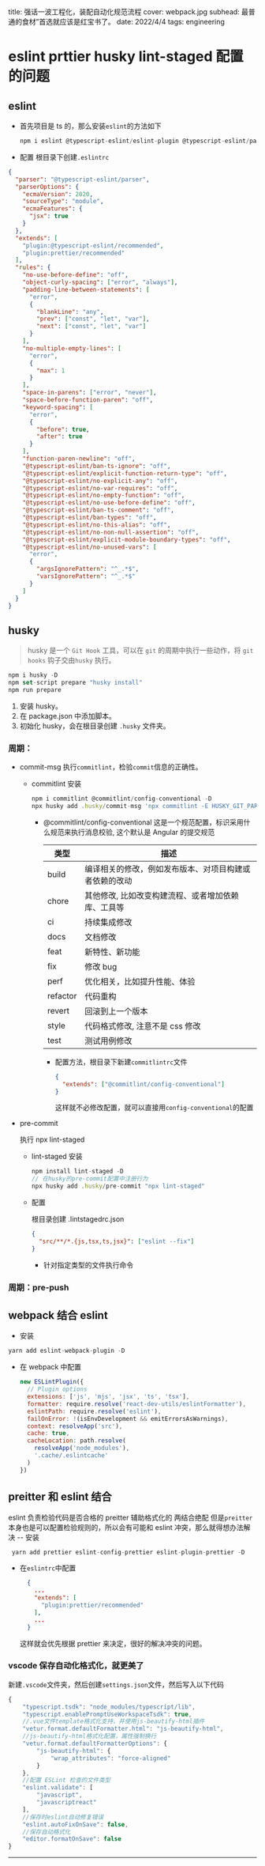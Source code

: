 <describe>
  title: 强话一波工程化，装配自动化规范流程
  cover: webpack.jpg
  subhead: 最普通的食材”首选就应该是红宝书了。 
  date: 2022/4/4 
  tags: engineering
</describe>

# eslint prttier husky lint-staged 配置的问题

## eslint

- 首先项目是 ts 的，那么安装`eslint`的方法如下
  ```js
  npm i eslint @typescript-eslint/eslint-plugin @typescript-eslint/parser -D
  ```
- 配置
  根目录下创建`.eslintrc`

```json
{
  "parser": "@typescript-eslint/parser",
  "parserOptions": {
    "ecmaVersion": 2020,
    "sourceType": "module",
    "ecmaFeatures": {
      "jsx": true
    }
  },
  "extends": [
    "plugin:@typescript-eslint/recommended",
    "plugin:prettier/recommended"
  ],
  "rules": {
    "no-use-before-define": "off",
    "object-curly-spacing": ["error", "always"],
    "padding-line-between-statements": [
      "error",
      {
        "blankLine": "any",
        "prev": ["const", "let", "var"],
        "next": ["const", "let", "var"]
      }
    ],
    "no-multiple-empty-lines": [
      "error",
      {
        "max": 1
      }
    ],
    "space-in-parens": ["error", "never"],
    "space-before-function-paren": "off",
    "keyword-spacing": [
      "error",
      {
        "before": true,
        "after": true
      }
    ],
    "function-paren-newline": "off",
    "@typescript-eslint/ban-ts-ignore": "off",
    "@typescript-eslint/explicit-function-return-type": "off",
    "@typescript-eslint/no-explicit-any": "off",
    "@typescript-eslint/no-var-requires": "off",
    "@typescript-eslint/no-empty-function": "off",
    "@typescript-eslint/no-use-before-define": "off",
    "@typescript-eslint/ban-ts-comment": "off",
    "@typescript-eslint/ban-types": "off",
    "@typescript-eslint/no-this-alias": "off",
    "@typescript-eslint/no-non-null-assertion": "off",
    "@typescript-eslint/explicit-module-boundary-types": "off",
    "@typescript-eslint/no-unused-vars": [
      "error",
      {
        "argsIgnorePattern": "^_.*$",
        "varsIgnorePattern": "^_.*$"
      }
    ]
  }
}
```

## husky

> husky 是一个 `Git Hook` 工具，可以在 `git` 的周期中执行一些动作，将 `git hooks` 钩子交由`husky` 执行。

```js
npm i husky -D
npm set-script prepare "husky install"
npm run prepare
```

1. 安装 husky。
2. 在 package.json 中添加脚本。
3. 初始化 husky，会在根目录创建 `.husky` 文件夹。

### 周期：

- commit-msg
  执行`commitlint`，检验`commit`信息的正确性。

  - commitlint 安装

    ```js
    npm i commitlint @commitlint/config-conventional -D
    npx husky add .husky/commit-msg 'npx commitlint -E HUSKY_GIT_PARAMS'
    ```

    - @commitlint/config-conventional 这是一个规范配置，标识采用什么规范来执行消息校验, 这个默认是 Angular 的提交规范

      | 类型     | 描述                                                   |
      | -------- | ------------------------------------------------------ |
      | build    | 编译相关的修改，例如发布版本、对项目构建或者依赖的改动 |
      | chore    | 其他修改, 比如改变构建流程、或者增加依赖库、工具等     |
      | ci       | 持续集成修改                                           |
      | docs     | 文档修改                                               |
      | feat     | 新特性、新功能                                         |
      | fix      | 修改 bug                                               |
      | perf     | 优化相关，比如提升性能、体验                           |
      | refactor | 代码重构                                               |
      | revert   | 回滚到上一个版本                                       |
      | style    | 代码格式修改, 注意不是 css 修改                        |
      | test     | 测试用例修改                                           |

      - 配置方法，根目录下新建`commitlintrc`文件

        ```json
        {
          "extends": ["@commitlint/config-conventional"]
        }
        ```

        这样就不必修改配置，就可以直接用`config-conventional`的配置

- pre-commit

  执行 npx lint-staged

  - lint-staged 安装

    ```js
    npm install lint-staged -D
    // 在husky的pre-commit配置中注册行为
    npx husky add .husky/pre-commit "npx lint-staged"
    ```

  - 配置

    根目录创建 .lintstagedrc.json

    ```json
    {
      "src/**/*.{js,tsx,ts,jsx}": ["eslint --fix"]
    }
    ```

    - 针对指定类型的文件执行命令

### 周期：pre-push

## webpack 结合 eslint

- 安装

```js
yarn add eslint-webpack-plugin -D
```

- 在 webpack 中配置
  ```js
  new ESLintPlugin({
    // Plugin options
    extensions: ['js', 'mjs', 'jsx', 'ts', 'tsx'],
    formatter: require.resolve('react-dev-utils/eslintFormatter'),
    eslintPath: require.resolve('eslint'),
    failOnError: !(isEnvDevelopment && emitErrorsAsWarnings),
    context: resolveApp('src'),
    cache: true,
    cacheLocation: path.resolve(
      resolveApp('node_modules'),
      '.cache/.eslintcache'
    )
  })
  ```

## preitter 和 eslint 结合

eslint 负责检验代码是否合格的
preitter 辅助格式化的
两结合绝配
但是`preitter`本身也是可以配置检验规则的，所以会有可能和 eslint 冲突，那么就得想办法解决
-- 安装

```js
 yarn add prettier eslint-config-prettier eslint-plugin-prettier -D
```

- 在`eslintrc`中配置
  ```json
    {
      ...
      "extends": [
        "plugin:prettier/recommended"
      ],
      ...
    }
  ```
  这样就会优先根据 prettier 来决定，很好的解决冲突的问题。

### vscode 保存自动化格式化，就更美了

新建`.vscode`文件夹，然后创建`settings.json`文件，然后写入以下代码

```js
{
    "typescript.tsdk": "node_modules/typescript/lib",
    "typescript.enablePromptUseWorkspaceTsdk": true,
    //.vue文件template格式化支持，并使用js-beautify-html插件
    "vetur.format.defaultFormatter.html": "js-beautify-html",
    //js-beautify-html格式化配置，属性强制换行
    "vetur.format.defaultFormatterOptions": {
        "js-beautify-html": {
            "wrap_attributes": "force-aligned"
        }
    },
    //配置 ESLint 检查的文件类型
    "eslint.validate": [
        "javascript",
        "javascriptreact"
    ],
    //保存时eslint自动修复错误
    "eslint.autoFixOnSave": false,
    //保存自动格式化
    "editor.formatOnSave": false
}
```

---
